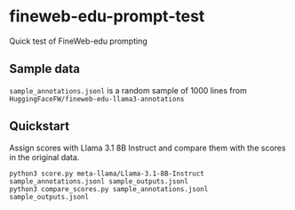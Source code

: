 # fineweb-edu-prompt-test

Quick test of FineWeb-edu prompting

## Sample data

`sample_annotations.jsonl` is a random sample of 1000 lines from
`HuggingFaceFW/fineweb-edu-llama3-annotations`

## Quickstart

Assign scores with Llama 3.1 8B Instruct and compare them with the scores
in the original data.

```
python3 score.py meta-llama/Llama-3.1-8B-Instruct sample_annotations.jsonl sample_outputs.jsonl
python3 compare_scores.py sample_annotations.jsonl sample_outputs.jsonl
```
